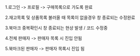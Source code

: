 1.로그인 -> 프로필 -> 구매목록으로 가도록 완료

2.재고목록 및 상품목록 불러올 때 목록이 없을경우 창 종료되는 수정완료

3.북마크 중복확인시 창 종료되는 현상 발생 / 코드 수정중

4.전체 판매자 -> 판매자 목록 시 진입 안됨 

5.북마크된 판매자 -> 판매자 목록시 진입 됨
